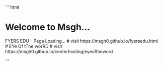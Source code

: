 
'''
html
<head>
  <script async src="https://pagead2.googlesyndication.com/pagead/js/adsbygoogle.js?client=ca-pub-4180135997218144"
     crossorigin="anonymous"></script>
  <title>MSGH</title>
</head>
<!--# Web.msgh0
# -->
<body>
<h1>Welcome to Msgh...</h1>
 <p>
FYERS EDU - Paga Loading...
# visit https://msgh0.github.io/fyersedu.html
<br># EYe Of tThe worRD 
# visit https://msgh0.github.io/centerheating/eyeoftheword

 </p> 
</body>

'''

